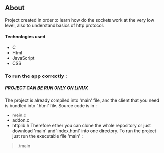 ## About 

Project created in order to learn how do the sockets work at the very low level, also to understand basics of http protocol.

#### Technologies used 
* C 
* Html 
* JavaScript
* CSS

### To run the app correctly : 
##### PROJECT CAN BE RUN ONLY ON LINUX 
The project is already compiled into 'main' file, and the client that you need is bundled into '.html' file. 
Source code is in : 
* main.c 
* addon.c
* httplib.h
Therefore either you can clone the whole repository or just download 'main' and 'index.html' into one directory.
To run the project just run the executable file 'main' : 
> ./main
